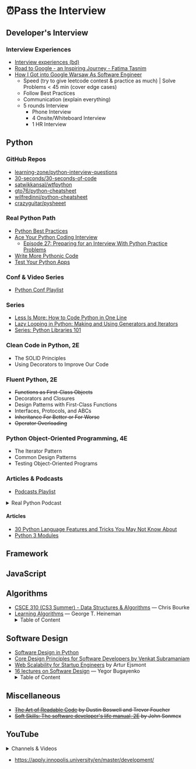 # ⏰Pass the Interview

## Developer's Interview

### Interview Experiences

- [Interview experiences (bd)](https://tahanima.github.io/categories/)
- [Road to Google - an Inspiring Journey - Fatima Tasnim](https://www.youtube.com/watch?v=vJmHU-XUDo0)
- [How I Got into Google Warsaw As Software Engineer](https://www.youtube.com/watch?v=wTeebkKg-Cs)
    - Speed (try to give leetcode contest & practice as much) | Solve Problems < 45 min (cover edge cases)
    - Follow Best Practices
    - Communication (explain everything)
    - 5 rounds Interview
        - Phone Interview
        - 4 Onsite/Whiteboard Interview
        - 1 HR Interview

## Python

### GitHub Repos

- [learning-zone/python-interview-questions](https://github.com/learning-zone/python-interview-questions)
- [30-seconds/30-seconds-of-code](https://github.com/30-seconds/30-seconds-of-code)
- [satwikkansal/wtfpython](https://github.com/satwikkansal/wtfpython)
- [gto76/python-cheatsheet](https://github.com/gto76/python-cheatsheet)
- [wilfredinni/python-cheatsheet](https://github.com/wilfredinni/python-cheatsheet)
- [crazyguitar/pysheeet](https://github.com/crazyguitar/pysheeet)

### Real Python Path

- [Python Best Practices](https://realpython.com/tutorials/best-practices/)
- [Ace Your Python Coding Interview](https://realpython.com/learning-paths/python-interview/)
    - [Episode 27: Preparing for an Interview With Python Practice Problems](https://realpython.com/podcasts/rpp/27/)
- [Write More Pythonic Code](https://realpython.com/learning-paths/writing-pythonic-code/)
- [Test Your Python Apps](https://realpython.com/learning-paths/test-your-python-apps/)
    
### Conf & Video Series

- [Python Conf Playlist](https://www.youtube.com/playlist?list=PLshEJn4_ZJAYcFmerO-eUZVWVIIZ67T3j)

### Series

- [Less Is More: How to Code Python in One Line](https://www.youtube.com/playlist?list=PLVcEZG2JPVhe5WRR4sN0IUfmnx1-d6npU)
- [Lazy Looping in Python: Making and Using Generators and Iterators](https://pycon2019.trey.io/)
- [Series: Python Libraries 101](https://www.youtube.com/playlist?list=PLVcEZG2JPVhdWrhurJar_L9tde3zuECQo)

### Clean Code in Python, 2E

- The SOLID Principles
- Using Decorators to Improve Our Code

### Fluent Python, 2E

- ~~Functions as First-Class Objects~~
- Decorators and Closures
- Design Patterns with First-Class Functions
- Interfaces, Protocols, and ABCs
- ~~Inheritance For Better or For Worse~~
- ~~Operator Overloading~~

### Python Object-Oriented Programming, 4E

- The Iterator Pattern
- Common Design Patterns
- Testing Object-Oriented Programs

### Articles & Podcasts

- [Podcasts Playlist](https://audiomack.com/imrande/album/podcasts)

<details>
    <summary>Real Python Podcast</summary>

    - [Episode 88: Discussing Type Hints, Protocols, and Ducks in Python](https://realpython.com/podcasts/rpp/88/)
    - [Episode 83: Ready to Publish Your Python Packages?](https://realpython.com/podcasts/rpp/83/)
    - [Episode 68: Exploring the functools Module and Complex Numbers in Python](https://realpython.com/podcasts/rpp/68/)
    - [Episode 49: The Challenges of Developing Into a Python Professional](https://realpython.com/podcasts/rpp/49/)
    - [Episode 45: Processing Images in Python With Pillow](https://realpython.com/podcasts/rpp/45/)
    - [Episode 39: Generators, Coroutines, and Learning Python Through Exercises](https://realpython.com/podcasts/rpp/39/)
    - [Episode 30: Exploring the New Features of Python 3.9](https://realpython.com/podcasts/rpp/30/)
    - [Episode 29: Resolving Package Dependencies With the New Version of Pip](https://realpython.com/podcasts/rpp/29/)
    - [Episode 28: Using Pylance to Write Better Python Inside of Visual Studio Code](https://realpython.com/podcasts/rpp/28/)
    - [Episode 27: Preparing for an Interview With Python Practice Problems](https://realpython.com/podcasts/rpp/27/)
    - [Episode 12: Web Scraping in Python: Tools, Techniques, and Legality](https://realpython.com/podcasts/rpp/12/)
    - [Episode 11: Advice on Getting Started With Testing in Python](https://realpython.com/podcasts/rpp/11/)
    - [Episode 1: Python Decorators and Writing for Real Python](https://realpython.com/podcasts/rpp/1/)
    - [Episode 6: Python REST APIs and The Well-Grounded Python Developer](https://realpython.com/podcasts/rpp/6/)
    - [Episode 3: Effective Python and Python at Google Scale](https://realpython.com/podcasts/rpp/3/)

 </details>
 
#### Articles

- [30 Python Language Features and Tricks You May Not Know About](https://sahandsaba.com/thirty-python-language-features-and-tricks-you-may-not-know.html)
- [Python 3 Modules](https://pymotw.com/3/)

## Framework

## JavaScript

## Algorithms

- [CSCE 310 (CS3 Summer) - Data Structures & Algorithms](https://www.youtube.com/playlist?list=PL4IH6CVPpTZXGuvXF4g1ZM4iP73KvnVdg) — Chris Bourke
- [Learning Algorithms](https://www.amazon.com/Learning-Algorithms-Programmers-Writing-Better/dp/1492091065) — George T. Heineman
        <details>
            <summary>Table of Content</summary>
            - Preface <br>
            - Chapter 01: Problem Solving <br>
            - Chapter 02: Analyzing Algorithms <br>
            - Chapter 03: Better Living Through Better Hashing <br>
            - Chapter 04: Heaping It On <br>
            - Chapter 05: Sorting Without a Hat <br>
            - Chapter 06: Binary Trees <br>
            - Chapter 07: Graphs Only Connect! <br>
            - Chapter 08: Wrapping It Up <br>
            - [code](https://github.com/heineman/LearningAlgorithms) <br>
        </details>    
        
## Software Design

- [Software Design in Python](https://www.youtube.com/playlist?list=PLC0nd42SBTaNuP4iB4L6SJlMaHE71FG6N)
- [Core Design Principles for Software Developers by Venkat Subramaniam](https://www.youtube.com/watch?v=llGgO74uXMI)
- [Web Scalability for Startup Engineers](https://www.amazon.com/Scalability-Startup-Engineers-Artur-Ejsmont/dp/0071843655) by Artur Ejsmont
- [16 lectures on Software Design](https://www.youtube.com/playlist?list=PLaIsQH4uc08woJKRAA7mmjs9fU0jeKjjM) — Yegor Bugayenko
        <details>
            <summary>Table of Content</summary>
            - ~~SSD 1/16: README vs. IEEE~~ <br>
            - ~~SSD 2/16: Requirements Engineering~~ <br>
            - SSD 3/16: Rational Unified Process vs. Agile <br>
        </details>   

## Miscellaneous

- ~~[The Art of Readable Code](https://www.amazon.com/Art-Readable-Code-Practical-Techniques/dp/0596802293/) by Dustin Boswell and Trevor Foucher~~
- ~~[Soft Skills: The software developer's life manual, 2E](https://www.amazon.com/Soft-Skills-Software-Developers-Manual-dp-0999081446/dp/0999081446/) by John Sonmex~~

## YouTube

<details>
    <summary>Channels & Videos</summary>
    - [Lux Tech Academy](https://www.youtube.com/channel/UCS-zdr8_cuUGNvOhLKUkjZQ/videos)
    - [Ben Manley](https://www.youtube.com/channel/UCUuibJM8qV3Y6WoNCetWvRQ)
    - [Women Who Code](https://www.youtube.com/c/WomenWhoCodeGlobal/videos)
    - [SDE 1, SDE 2, SDE 3 @ Intuit, Google, Uber](https://www.youtube.com/watch?v=z5tLqgvXd6s)
    - [How I'm Preparing for Product Manager Interviews at FAANG](https://www.youtube.com/watch?v=iuG330aJsZM)
    - [Lecture on Unit Testing in Innopolis University](https://www.youtube.com/watch?v=IudWuca8Alc)
    - [A conversation with Innopolis University students about OOP, open source, and career development](https://www.youtube.com/watch?v=HYLOlDco74Y)
    - [Encapsulation Is Dead, Let's Use Distance of Coupling Instead](https://www.youtube.com/watch?v=fJvUTlPHSvU)
    - [F1: Future of Software, Programming, Work Remotely, etc.](https://www.youtube.com/watch?v=cfD8gApC4P8)
    - [A Philosophy of Software Design | John Ousterhout | Talks at Google](https://www.youtube.com/watch?v=bmSAYlu0NcY)
    - [How to "think" (and design) like a Software Architect at Silicon Valley](https://www.youtube.com/watch?v=mCM6QVHD08c)
    
</details>

- https://apply.innopolis.university/en/master/development/
